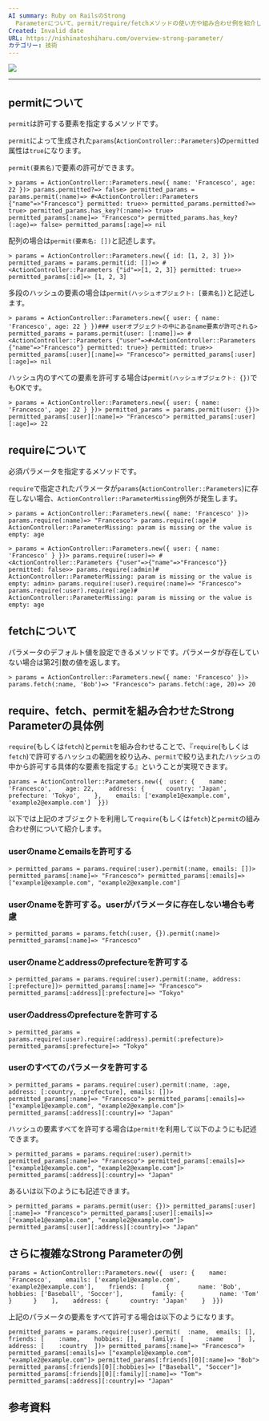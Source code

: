 ```yaml
---
AI summary: Ruby on RailsのStrong
  Parameterについて、permit/require/fetchメソッドの使い方や組み合わせ例を紹介したブログ記事です。具体的なコード例を交えながら、許可する要素を絞り込む方法や、多段のハッシュの要素を許可する方法などを解説しています。
Created: Invalid date
URL: https://nishinatoshiharu.com/overview-strong-parameter/
カテゴリー: 技術
---
```

[![](https://i1.wp.com/nishinatoshiharu.com/wp-content/uploads/2023/01/overview-strong-parameter.001.jpeg?fit=800%2C418&ssl=1)](https://i1.wp.com/nishinatoshiharu.com/wp-content/uploads/2023/01/overview-strong-parameter.001.jpeg?fit=800%2C418&ssl=1)

---

## permitについて

`permit`は許可する要素を指定するメソッドです。

`permit`によって生成された`params`(`ActionController::Parameters`)の`permitted`属性は`true`になります。

`permit(要素名)`で要素の許可ができます。

```
> params = ActionController::Parameters.new({ name: 'Francesco', age: 22 })> params.permitted?=> false> permitted_params = params.permit(:name)=> #<ActionController::Parameters {"name"=>"Francesco"} permitted: true>> permitted_params.permitted?=> true> permitted_params.has_key?(:name)=> true> permitted_params[:name]=> "Francesco"> permitted_params.has_key?(:age)=> false> permitted_params[:age]=> nil
```

配列の場合は`permit(要素名: [])`と記述します。

```
> params = ActionController::Parameters.new({ id: [1, 2, 3] })> permitted_params = params.permit(id: [])=> #<ActionController::Parameters {"id"=>[1, 2, 3]} permitted: true>> permitted_params[:id]=> [1, 2, 3]
```

多段のハッシュの要素の場合は`permit(ハッシュオブジェクト: [要素名])`と記述します。

```
> params = ActionController::Parameters.new({ user: { name: 'Francesco', age: 22 } })### userオブジェクトの中にあるname要素が許可される> permitted_params = params.permit(user: [:name])=> #<ActionController::Parameters {"user"=>#<ActionController::Parameters {"name"=>"Francesco"} permitted: true>} permitted: true>> permitted_params[:user][:name]=> "Francesco"> permitted_params[:user][:age]=> nil
```

ハッシュ内のすべての要素を許可する場合は`permit(ハッシュオブジェクト: {})`でもOKです。

```
> params = ActionController::Parameters.new({ user: { name: 'Francesco', age: 22 } })> permitted_params = params.permit(user: {})> permitted_params[:user][:name]=> "Francesco"> permitted_params[:user][:age]=> 22
```

## requireについて

必須パラメータを指定するメソッドです。

`require`で指定されたパラメータが`params`(`ActionController::Parameters`)に存在しない場合、`ActionController::ParameterMissing`例外が発生します。

```
> params = ActionController::Parameters.new({ name: 'Francesco' })> params.require(:name)=> "Francesco"> params.require(:age)# ActionController::ParameterMissing: param is missing or the value is empty: age
```

```
> params = ActionController::Parameters.new({ user: { name: 'Francesco' } })> params.require(:user)=> #<ActionController::Parameters {"user"=>{"name"=>"Francesco"}} permitted: false>> params.require(:admin)# ActionController::ParameterMissing: param is missing or the value is empty: admin> params.require(:user).require(:name)=> "Francesco"> params.require(:user).require(:age)# ActionController::ParameterMissing: param is missing or the value is empty: age
```

## fetchについて

パラメータのデフォルト値を設定できるメソッドです。パラメータが存在していない場合は第2引数の値を返します。

```
> params = ActionController::Parameters.new({ name: 'Francesco' })> params.fetch(:name, 'Bob')=> "Francesco"> params.fetch(:age, 20)=> 20
```

## require、fetch、permitを組み合わせたStrong Parameterの具体例

`require`(もしくは`fetch`)と`permit`を組み合わせることで、『`require`(もしくは`fetch`)で許可するハッシュの範囲を絞り込み、`permit`で絞り込まれたハッシュの中から許可する具体的な要素を指定する』ということが実現できます。

```
params = ActionController::Parameters.new({  user: {    name: 'Francesco',    age: 22,    address: {      country: 'Japan',      prefecture: 'Tokyo',    },    emails: ['example1@example.com', 'example2@example.com']  }})
```

以下では上記のオブジェクトを利用して`require`(もしくは`fetch`)と`permit`の組み合わせ例について紹介します。

### userのnameとemailsを許可する

```
> permitted_params = params.require(:user).permit(:name, emails: [])> permitted_params[:name]=> "Francesco"> permitted_params[:emails]=> ["example1@example.com", "example2@example.com"]
```

### userのnameを許可する。userがパラメータに存在しない場合も考慮

```
> permitted_params = params.fetch(:user, {}).permit(:name)> permitted_params[:name]=> "Francesco"
```

### userのnameとaddressのprefectureを許可する

```
> permitted_params = params.require(:user).permit(:name, address: [:prefecture])> permitted_params[:name]=> "Francesco"> permitted_params[:address][:prefecture]=> "Tokyo"
```

### userのaddressのprefectureを許可する

```
> permitted_params = params.require(:user).require(:address).permit(:prefecture)> permitted_params[:prefecture]=> "Tokyo"
```

### userのすべてのパラメータを許可する

```
> permitted_params = params.require(:user).permit(:name, :age, address: [:country, :prefecture], emails: [])> permitted_params[:name]=> "Francesco"> permitted_params[:emails]=> ["example1@example.com", "example2@example.com"]> permitted_params[:address][:country]=> "Japan"
```

ハッシュの要素すべてを許可する場合は`permit!`を利用して以下のようにも記述できます。

```
> permitted_params = params.require(:user).permit!> permitted_params[:name]=> "Francesco"> permitted_params[:emails]=> ["example1@example.com", "example2@example.com"]> permitted_params[:address][:country]=> "Japan"
```

あるいは以下のようにも記述できます。

```
> permitted_params = params.permit(user: {})> permitted_params[:user][:name]=> "Francesco"> permitted_params[:user][:emails]=> ["example1@example.com", "example2@example.com"]> permitted_params[:user][:address][:country]=> "Japan"
```

## さらに複雑なStrong Parameterの例

```
params = ActionController::Parameters.new({  user: {    name: 'Francesco',    emails: ['example1@example.com', 'example2@example.com'],    friends: [      {        name: 'Bob',        hobbies: ['Baseball', 'Soccer'],        family: {          name: 'Tom'        }      }    ],    address: {      country: 'Japan'    }  }})
```

上記のパラメータの要素をすべて許可する場合は以下のようになります。

```
permitted_params = params.require(:user).permit(  :name,  emails: [],  friends: [    :name,    hobbies: [],    family: [      :name    ]  ],  address: [    :country  ])> permitted_params[:name]=> "Francesco"> permitted_params[:emails]=> ["example1@example.com", "example2@example.com"]> permitted_params[:friends][0][:name]=> "Bob"> permitted_params[:friends][0][:hobbies]=> ["Baseball", "Soccer"]> permitted_params[:friends][0][:family][:name]=> "Tom"> permitted_params[:address][:country]=> "Japan"
```

## 参考資料